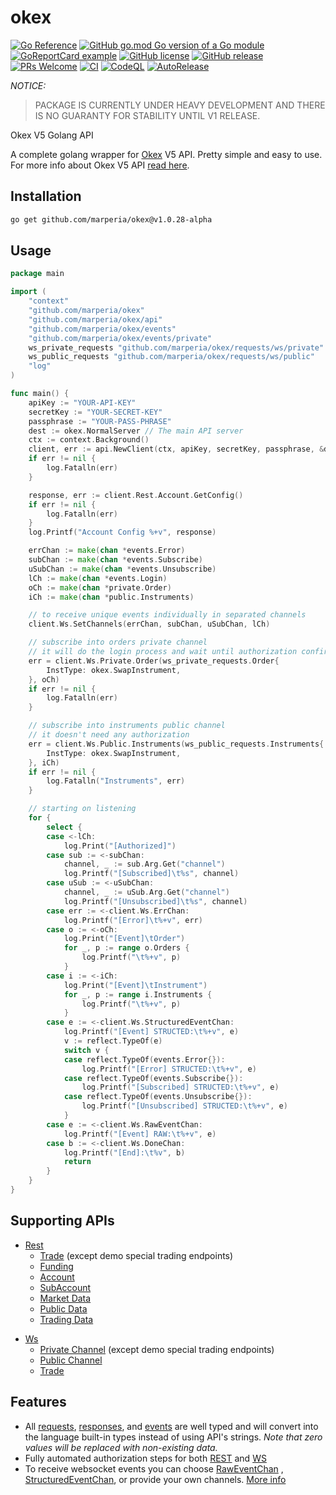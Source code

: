 okex
====
[![Go Reference](https://pkg.go.dev/badge/github.com/marperia/okex.svg)](https://pkg.go.dev/github.com/marperia/okex)
[![GitHub go.mod Go version of a Go module](https://img.shields.io/github/go-mod/go-version/amir-the-h/okex.svg)](https://github.com/marperia/okex)
[![GoReportCard example](https://goreportcard.com/badge/github.com/marperia/okex)](https://goreportcard.com/report/github.com/marperia/okex)
[![GitHub license](https://img.shields.io/github/license/amir-the-h/okex.svg)](https://github.com/marperia/okex/blob/main/LICENSE)
[![GitHub release](https://img.shields.io/github/release/amir-the-h/okex.svg)](https://github.com/marperia/okex/releases/)
[![PRs Welcome](https://img.shields.io/badge/PRs-welcome-brightgreen.svg?style=flat-square)](http://makeapullrequest.com)
[![CI](https://github.com/marperia/okex/actions/workflows/main.yml/badge.svg)](https://github.com/marperia/okex/actions/workflows/main.yml)
[![CodeQL](https://github.com/marperia/okex/actions/workflows/codeql-analysis.yml/badge.svg)](https://github.com/marperia/okex/actions/workflows/codeql-analysis.yml)
[![AutoRelease](https://github.com/marperia/okex/actions/workflows/release.yml/badge.svg)](https://github.com/marperia/okex/actions/workflows/release.yml)

*NOTICE:*
> PACKAGE IS CURRENTLY UNDER HEAVY DEVELOPMENT AND THERE IS NO GUARANTY FOR STABILITY UNTIL V1 RELEASE.

Okex V5 Golang API

A complete golang wrapper for [Okex](https://www.okex.com) V5 API. Pretty simple and easy to use. For more info about
Okex V5 API [read here](https://www.okex.com/docs-v5/en).

Installation
-----------------

```bash
go get github.com/marperia/okex@v1.0.28-alpha
```

Usage
-----------

```go
package main

import (
	"context"
	"github.com/marperia/okex"
	"github.com/marperia/okex/api"
	"github.com/marperia/okex/events"
	"github.com/marperia/okex/events/private"
	ws_private_requests "github.com/marperia/okex/requests/ws/private"
	ws_public_requests "github.com/marperia/okex/requests/ws/public"
	"log"
)

func main() {
	apiKey := "YOUR-API-KEY"
	secretKey := "YOUR-SECRET-KEY"
	passphrase := "YOUR-PASS-PHRASE"
	dest := okex.NormalServer // The main API server
	ctx := context.Background()
	client, err := api.NewClient(ctx, apiKey, secretKey, passphrase, &dest)
	if err != nil {
		log.Fatalln(err)
	}

	response, err := client.Rest.Account.GetConfig()
	if err != nil {
		log.Fatalln(err)
	}
	log.Printf("Account Config %+v", response)

	errChan := make(chan *events.Error)
	subChan := make(chan *events.Subscribe)
	uSubChan := make(chan *events.Unsubscribe)
	lCh := make(chan *events.Login)
	oCh := make(chan *private.Order)
	iCh := make(chan *public.Instruments)

	// to receive unique events individually in separated channels
	client.Ws.SetChannels(errChan, subChan, uSubChan, lCh)

	// subscribe into orders private channel
	// it will do the login process and wait until authorization confirmed
	err = client.Ws.Private.Order(ws_private_requests.Order{
		InstType: okex.SwapInstrument,
	}, oCh)
	if err != nil {
		log.Fatalln(err)
	}

	// subscribe into instruments public channel
	// it doesn't need any authorization
	err = client.Ws.Public.Instruments(ws_public_requests.Instruments{
		InstType: okex.SwapInstrument,
	}, iCh)
	if err != nil {
		log.Fatalln("Instruments", err)
	}

	// starting on listening 
	for {
		select {
		case <-lCh:
			log.Print("[Authorized]")
		case sub := <-subChan:
			channel, _ := sub.Arg.Get("channel")
			log.Printf("[Subscribed]\t%s", channel)
		case uSub := <-uSubChan:
			channel, _ := uSub.Arg.Get("channel")
			log.Printf("[Unsubscribed]\t%s", channel)
		case err := <-client.Ws.ErrChan:
			log.Printf("[Error]\t%+v", err)
		case o := <-oCh:
			log.Print("[Event]\tOrder")
			for _, p := range o.Orders {
				log.Printf("\t%+v", p)
			}
		case i := <-iCh:
			log.Print("[Event]\tInstrument")
			for _, p := range i.Instruments {
				log.Printf("\t%+v", p)
			}
		case e := <-client.Ws.StructuredEventChan:
			log.Printf("[Event] STRUCTED:\t%+v", e)
			v := reflect.TypeOf(e)
			switch v {
			case reflect.TypeOf(events.Error{}):
				log.Printf("[Error] STRUCTED:\t%+v", e)
			case reflect.TypeOf(events.Subscribe{}):
				log.Printf("[Subscribed] STRUCTED:\t%+v", e)
			case reflect.TypeOf(events.Unsubscribe{}):
				log.Printf("[Unsubscribed] STRUCTED:\t%+v", e)
			}
		case e := <-client.Ws.RawEventChan:
			log.Printf("[Event] RAW:\t%+v", e)
		case b := <-client.Ws.DoneChan:
			log.Printf("[End]:\t%v", b)
			return
		}
	}
}
```

Supporting APIs
---------------

* [Rest](https://www.okex.com/docs-v5/en/#rest-api)
    * [Trade](https://www.okex.com/docs-v5/en/#rest-api-trade) (except demo special trading endpoints)
    * [Funding](https://www.okex.com/docs-v5/en/#rest-api-funding)
    * [Account](https://www.okex.com/docs-v5/en/#rest-api-account)
    * [SubAccount](https://www.okex.com/docs-v5/en/#rest-api-subaccount)
    * [Market Data](https://www.okex.com/docs-v5/en/#rest-api-market-data)
    * [Public Data](https://www.okex.com/docs-v5/en/#rest-api-public-data)
    * [Trading Data](https://www.okex.com/docs-v5/en/#rest-api-trading-data)

[comment]: <> (    * [Status]&#40;https://www.okex.com/docs-v5/en/#rest-api-status&#41;)

* [Ws](https://www.okex.com/docs-v5/en/#websocket-api)
    * [Private Channel](https://www.okex.com/docs-v5/en/#websocket-api-private-channel) (except demo special trading
      endpoints)
    * [Public Channel](https://www.okex.com/docs-v5/en/#websocket-api-public-channels)
    * [Trade](https://www.okex.com/docs-v5/en/#websocket-api-trade)

Features
--------

* All [requests](/requests), [responses](/responses), and [events](events) are well typed and will convert into the
  language built-in types instead of using API's strings. *Note that zero values will be replaced with non-existing
  data.*
* Fully automated authorization steps for both [REST](/api/rest) and [WS](/api/ws)
* To receive websocket events you can choose [RawEventChan](/api/ws/client.go#L25)
  , [StructuredEventChan](/api/ws/client.go#L28), or provide your own
  channels. [More info](https://github.com/marperia/okex/wiki/Handling-WS-events)

